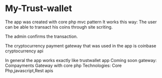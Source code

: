 # My-Trust-wallet
The app was created with core php mvc pattern
It works this way:
The user can be able to transact his coins through site scriting.

The admin confirms the transaction.

The cryptocurrency payment gateway that was used in the app is coinbase cryptocurrency api

In general the app works exactly like trustwallet app
Coming soon gateway: Coinpayments Gateway with core php
Technologies: Core Php,javascript,Rest apis
